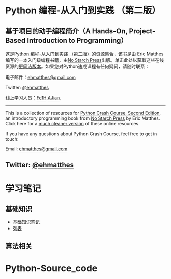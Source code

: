Python 编程-从入门到实践 （第二版）
===
基于项目的动手编程简介（A Hands-On, Project-Based Introduction to Programming）
---
这是[Python 编程-从入门到实践 （第二版）](http://www.nostarch.com/pythoncrashcourse/)的资源集合，该书是由 Eric Matthes 编写的一本入门级编程书籍，由[No Starch Press](http://www.nostarch.com)出版。单击此处以获取这些在线资源的[更简洁版本](https://ehmatthes.github.io/pcc_2e/)。如果您对Python速成课程有任何疑问，请随时联系：

电子邮件：[ehmatthes@gmail.com](ehmatthes@gmail.com)

Twitter: [@ehmatthes](http://twitter.com/ehmatthes/)

线上学习人员：[Fe1H](https://github.com/Fe1H),[AJian](https://github.com/captain-ajian).

---
This is a collection of resources for [Python Crash Course, Second Edition](http://www.nostarch.com/pythoncrashcourse/), an introductory programming book from [No Starch Press](http://www.nostarch.com) by Eric Matthes. Click here for a [much cleaner version](https://ehmatthes.github.io/pcc_2e/) of these online resources.

If you have any questions about Python Crash Course, feel free to get in touch:

Email: ehmatthes@gmail.com

Twitter: [@ehmatthes](http://twitter.com/ehmatthes/)
---

# 学习笔记
## 基础知识
- [基础知识笔记](学习笔记/基础知识笔记.md)
- [列表](学习笔记/列表.md)
## 算法相关
# Python-Source_code